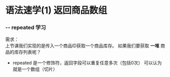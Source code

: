 # 语法速学(1) 返回商品数组
### -- repeated 学习

需求：  
 上节课我们实现的是传入一个商品ID获取一个商品库存。
如果我们要获取 **一堆** 商品的库存列表呢？

* repeated 是一个修饰符，返回字段可以重复任意多次（包括0次）
可以认为就是一个数组（切片）